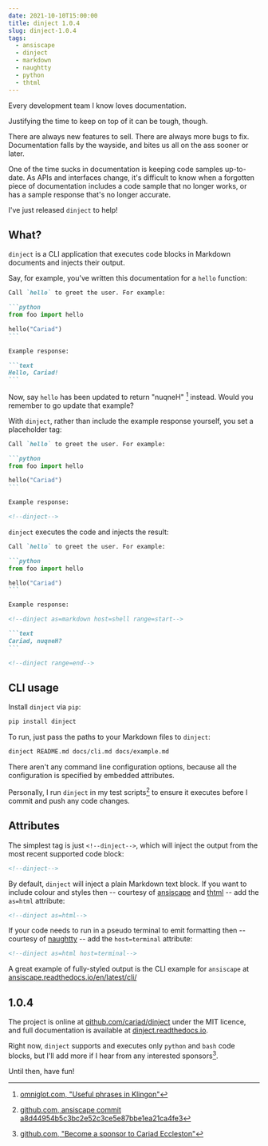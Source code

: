 ```yaml
---
date: 2021-10-10T15:00:00
title: dinject 1.0.4
slug: dinject-1.0.4
tags:
  - ansiscape
  - dinject
  - markdown
  - naughtty
  - python
  - thtml
---
```


Every development team I know loves documentation.

Justifying the time to keep on top of it can be tough, though.

There are always new features to sell. There are always more bugs to fix. Documentation falls by the wayside, and bites us all on the ass sooner or later.

One of the time sucks in documentation is keeping code samples up-to-date. As APIs and interfaces change, it's difficult to know when a forgotten piece of documentation includes a code sample that no longer works, or has a sample response that's no longer accurate.

I've just released `dinject` to help!

<!--more-->

## What?

`dinject` is a CLI application that executes code blocks in Markdown documents and injects their output.

Say, for example, you've written this documentation for a `hello` function:

````markdown
Call `hello` to greet the user. For example:

```python
from foo import hello

hello("Cariad")
```

Example response:

```text
Hello, Cariad!
```
````

Now, say `hello` has been updated to return "nuqneH" [^klingon] instead. Would you remember to go update that example?

[^klingon]: [omniglot.com, "Useful phrases in Klingon"](https://omniglot.com/language/phrases/klingon.php)

With `dinject`, rather than include the example response yourself, you set a placeholder tag:

````markdown
Call `hello` to greet the user. For example:

```python
from foo import hello

hello("Cariad")
```

Example response:

<!--dinject-->
````

`dinject` executes the code and injects the result:

````markdown
Call `hello` to greet the user. For example:

```python
from foo import hello

hello("Cariad")
```

Example response:

<!--dinject as=markdown host=shell range=start-->

```text
Cariad, nuqneH?
```

<!--dinject range=end-->
````

## CLI usage

Install `dinject` via `pip`:

```bash
pip install dinject
```

To run, just pass the paths to your Markdown files to `dinject`:

```bash
dinject README.md docs/cli.md docs/example.md
```

There aren't any command line configuration options, because all the configuration is specified by embedded attributes.

Personally, I run `dinject` in my test scripts[^personal] to ensure it executes before I commit and push any code changes.

[^personal]: [github.com, ansiscape commit a8d44954b5c3bc2e52c3ce5e87bbe1ea21ca4fe3](https://github.com/cariad/ansiscape/commit/a8d44954b5c3bc2e52c3ce5e87bbe1ea21ca4fe3#diff-3722d9ba8feb2d3feac8ce71a209a638d4b404e1c53f937188761181594023e2)

## Attributes

The simplest tag is just `<!--dinject-->`, which will inject the output from the most recent supported code block:

```markdown
<!--dinject-->
```

By default, `dinject` will inject a plain Markdown text block. If you want to include colour and styles then -- courtesy of [ansiscape](/tags/ansiscape/) and [thtml](/tags/thtml/) -- add the `as=html` attribute:

```markdown
<!--dinject as=html-->
```

If your code needs to run in a pseudo terminal to emit formatting then -- courtesy of [naughtty](/tags/naughtty/) -- add the `host=terminal` attribute:

```markdown
<!--dinject as=html host=terminal-->
```

A great example of fully-styled output is the CLI example for `ansiscape` at [ansiscape.readthedocs.io/en/latest/cli/](https://ansiscape.readthedocs.io/en/latest/cli/)

## 1.0.4

The project is online at [github.com/cariad/dinject](https://github.com/cariad/dinject) under the MIT licence, and full documentation is available at [dinject.readthedocs.io](https://dinject.readthedocs.io).

Right now, `dinject` supports and executes only `python` and `bash` code blocks, but I'll add more if I hear from any interested sponsors[^sponsor].

[^sponsor]: [github.com, "Become a sponsor to Cariad Eccleston"](https://github.com/sponsors/cariad)

Until then, have fun!
